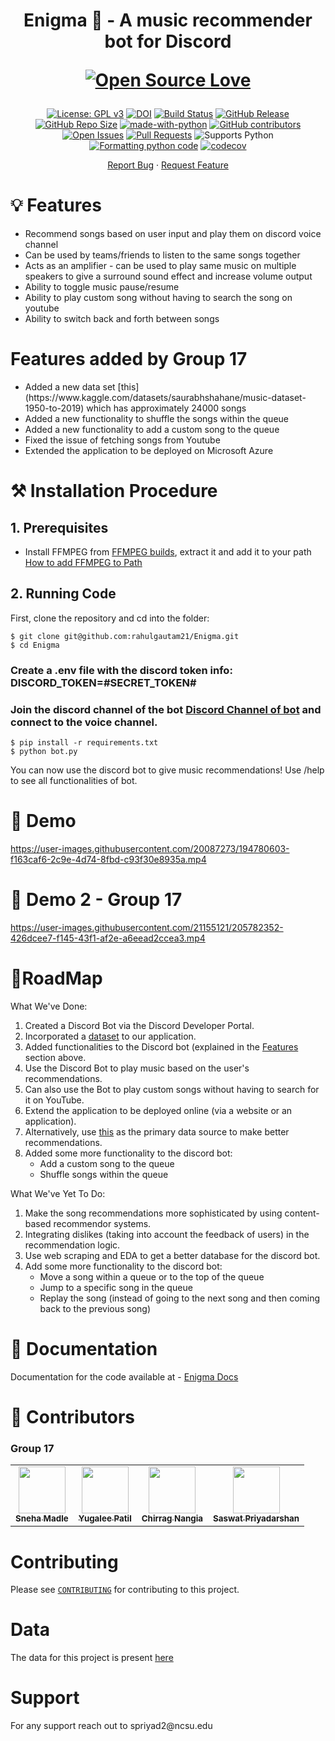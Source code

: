 <h1 align="center">
  Enigma 🤖 - A music recommender bot for Discord
  
 [![Open Source Love](https://badges.frapsoft.com/os/v3/open-source.png?v=103)](https://github.com/ellerbrock/open-source-badges/)
</h1>

<div align="center">

[![License: GPL v3](https://img.shields.io/badge/License-GPLv3-blue.svg)](https://www.gnu.org/licenses/gpl-3.0)
[![DOI](https://zenodo.org/badge/533639670.svg)](https://zenodo.org/badge/latestdoi/533639670)
[![Build Status](https://github.com/rahulgautam21/Enigma/actions/workflows/github-actions-build.yml/badge.svg)](https://github.com/rahulgautam21/Enigma/actions)
[![GitHub Release](https://img.shields.io/github/release/rahulgautam21/Enigma.svg)](https://github.com/rahulgautam21/Enigma/releases)
[![GitHub Repo Size](https://img.shields.io/github/repo-size/rahulgautam21/Enigma.svg)](https://img.shields.io/github/repo-size/rahulgautam21/Enigma.svg)
[![made-with-python](https://img.shields.io/badge/Made%20with-Python-1f425f.svg)](https://www.python.org/)
[![GitHub contributors](https://img.shields.io/github/contributors/rahulgautam21/Enigma)](https://github.com/SASWAT123/Enigma/graphs/contributors)
[![Open Issues](https://img.shields.io/github/issues/rahulgautam21/Enigma)](https://github.com/SASWAT123/Enigma/issues)
[![Pull Requests](https://img.shields.io/github/issues-pr/rahulgautam21/Enigma)](https://github.com/SASWAT123/Enigma/pulls)
![Supports Python](https://img.shields.io/pypi/pyversions/pytest)
[![Formatting python code](https://github.com/rahulgautam21/Enigma/actions/workflows/code-formatter.yml/badge.svg)](https://github.com/rahulgautam21/Enigma/actions/workflows/code-formatter.yml)
[![codecov](https://codecov.io/gh/rahulgautam21/Enigma/branch/main/graph/badge.svg?token=OEPEJ0W8CR)](https://codecov.io/gh/rahulgautam21/Enigma)

</div>

<p align="center">
    <a href="https://github.com/rahulgautam21/Enigma/issues/new/choose">Report Bug</a>
    ·
    <a href="https://github.com/rahulgautam21/Enigma/issues/new/choose">Request Feature</a>
</p>

<h1> 💡 Features </h1>

<div>
<ul>
  <li>Recommend songs based on user input and play them on discord voice channel</li>
  <li>Can be used by teams/friends to listen to the same songs together</li>
  <li>Acts as an amplifier - can be used to play same music on multiple speakers to give a surround sound effect and increase volume output</li>
  <li>Ability to toggle music pause/resume</li>
  <li>Ability to play custom song without having to search the song on youtube</li>
  <li>Ability to switch back and forth between songs</li>
</ul>
</div>
  
<h1> Features added by Group 17</h1>

<div>
<ul>
  <li>Added a new data set [this](https://www.kaggle.com/datasets/saurabhshahane/music-dataset-1950-to-2019) which has approximately 24000 songs</li>
  <li>Added a new functionality to shuffle the songs within the queue</li>
  <li>Added a new functionality to add a custom song to the queue</li>
  <li>Fixed the issue of fetching songs from Youtube</li>
  <li>Extended the application to be deployed on Microsoft Azure</li>
</ul>
</div>

<h1> ⚒️ Installation Procedure </h1>


## 1. Prerequisites 

  * Install FFMPEG from [FFMPEG builds](https://www.gyan.dev/ffmpeg/builds), extract it and add it to your path [How to add FFMPEG to Path](https://www.thewindowsclub.com/how-to-install-ffmpeg-on-windows-10#:~:text=Add%20FFmpeg%20to%20Windows%20path%20using%20Environment%20variables&text=In%20the%20Environment%20Variables%20window,bin%5C%E2%80%9D%20and%20click%20OK.)

## 2. Running Code

First, clone the repository and cd into the folder:

```
$ git clone git@github.com:rahulgautam21/Enigma.git
$ cd Enigma
```

### Create a .env file with the discord token info: DISCORD_TOKEN=#SECRET_TOKEN#
### Join the discord channel of the bot [Discord Channel of bot](https://discord.com/channels/1017135653315686490/1017135653789646850) and connect to the voice channel.

```
$ pip install -r requirements.txt
$ python bot.py 
```

You can now use the discord bot to give music recommendations! Use /help to see all functionalities of bot.

<h1> 🚀 Demo </h1>


https://user-images.githubusercontent.com/20087273/194780603-f163caf6-2c9e-4d74-8fbd-c93f30e8935a.mp4

<h1> 🚀 Demo 2 - Group 17 </h1>


https://user-images.githubusercontent.com/21155121/205782352-426dcee7-f145-43f1-af2e-a6eead2ccea3.mp4


<h1>📍RoadMap </h1>

What We've Done:
1. Created a Discord Bot via the Discord Developer Portal.
2. Incorporated a [dataset](https://www.kaggle.com/datasets/leonardopena/top-spotify-songs-from-20102019-by-year) to our application.
3. Added functionalities to the Discord bot (explained in the [Features](https://github.com/rahulgautam21/Enigma/blob/main/README.md) section above.
4. Use the Discord Bot to play music based on the user's recommendations.
5. Can also use the Bot to play custom songs without having to search for it on YouTube.
6. Extend the application to be deployed online (via a website or an application).
7. Alternatively, use [this](https://www.kaggle.com/datasets/saurabhshahane/music-dataset-1950-to-2019) as the primary data source to make better recommendations.
8. Added some more functionality to the discord bot:
    * Add a custom song to the queue
    * Shuffle songs within the queue

What We've Yet To Do:
1. Make the song recommendations more sophisticated by using content-based recommendor systems.
2. Integrating dislikes (taking into account the feedback of users) in the recommendation logic.
3. Use web scraping and EDA to get a better database for the discord bot.
4. Add some more functionality to the discord bot:
    * Move a song within a queue or to the top of the queue
    * Jump to a specific song in the queue
    * Replay the song (instead of going to the next song and then coming back to the previous song)



<h1>📖 Documentation</h1>

Documentation for the code available at - <a href="https://saswat123.github.io/Enigma/">Enigma Docs</a>  


<h1> 👥 Contributors <a name="Contributors"></a> </h1>

### Group 17

<table>
  <tr>
    <td align="center"><a href="https://github.com/Sneha1b"><img src="https://avatars.githubusercontent.com/u/29037428?v=4" width="75px;" alt=""/><br /><sub><b>Sneha Madle</b></sub></a></td>
    <td align="center"><a href="https://github.com/yugaleepatil"><img src="https://avatars.githubusercontent.com/u/91028926?v=4" width="75px;" alt=""/><br /><sub><b>Yugalee Patil</b></sub></a><br /></td>
    <td align="center"><a href="https://github.com/cnangia-ncsu"><img src="https://avatars.githubusercontent.com/u/89174495?v=4" width="75px;" alt=""/><br /><sub><b>Chirrag Nangia</b></sub></a><br /></td>
    <td align="center"><a href="https://github.com/SASWAT123"><img src="https://avatars.githubusercontent.com/u/21155121?v=4" width="75px;" alt=""/><br /><sub><b>Saswat Priyadarshan</b></sub></a><br /></td>
  </tr>

</table>

<h1> Contributing </h1>

Please see [`CONTRIBUTING`](CONTRIBUTING.md) for contributing to this project.

<h1> Data </h1>

The data for this project is present [here](https://www.kaggle.com/datasets/saurabhshahane/music-dataset-1950-to-2019)

<h1> Support </h1>
For any support reach out to spriyad2@ncsu.edu
